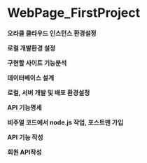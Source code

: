 # WebPage_FirstProject

**오라클 클라우드 인스턴스 환경설정**

**로컬 개발환경 설정**

**구현할 사이트 기능분석**

**데이터베이스 설계**

**로컬, 서버 개발 및 배포 환경설정**

**API 기능명세** 

**비주얼 코드에서 node.js 작업, 포스트맨 가입**

**API 기능 작성**

   **회원 API작성**
